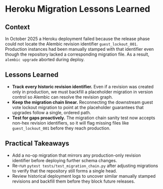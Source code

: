 # Heroku Migration Lessons Learned

## Context
In October 2025 a Heroku deployment failed because the release phase could not
locate the Alembic revision identifier `guest_lockout_001`. Production
instances had been manually stamped with that identifier even though the
repository lacked a corresponding migration file. As a result, `alembic upgrade`
aborted during deploy.

## Lessons Learned
- **Track every historic revision identifier.** Even if a revision was created
  only in production, we must backfill a placeholder migration in version
  control so Alembic can resolve the revision graph.
- **Keep the migration chain linear.** Reconnecting the downstream guest vote
  lockout migration to point at the placeholder guarantees that upgrades follow
  a single, ordered path.
- **Test for gaps proactively.** The migration chain sanity test now accepts
  non-hex revision identifiers, so it will flag missing files like
  `guest_lockout_001` before they reach production.

## Practical Takeaways
- Add a no-op migration that mirrors any production-only revision identifier
  before deploying further schema changes.
- Re-run `pytest tests/test_migration_chain.py` after adjusting migrations to
  verify that the repository still forms a single head.
- Review historical deployment logs to uncover similar manually stamped
  revisions and backfill them before they block future releases.
